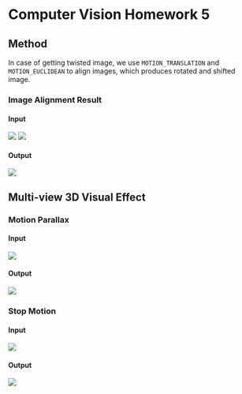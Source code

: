# Computer Vision Homework 5

## Method
In case of getting twisted image, we use `MOTION_TRANSLATION` and `MOTION_EUCLIDEAN` to align images, which produces rotated and shifted image.

### Image Alignment Result
#### Input
![](https://i.imgur.com/RDEBM5l.jpg)
![](https://i.imgur.com/99lVM4T.jpg)
#### Output
![](https://i.imgur.com/j5DRs7Z.jpg)

## Multi-view 3D Visual Effect

### Motion Parallax
#### Input
<img src="/origin.gif?raw=true" />

#### Output
<img src="/result.gif?raw=true" />


### Stop Motion
#### Input
![](https://i.imgur.com/c7xytbG.png)

#### Output
<img src="/result_sm.gif?raw=true" />
